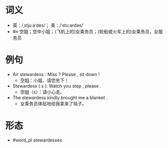 # 词义
- 英：/ˌstjuːəˈdes/； 美：/ˈstuːərdəs/
- #n 空姐；空中小姐；(飞机上的)女乘务员；(轮船或火车上的)女乘务员，女服务员
# 例句
- Air stewardess : Miss ? Please , sit down !
	- 空姐：小姐，请您坐下！
- Stewardess ( s ): Watch you step , please .
	- 空姐（s）：请小心走。
- The stewardess kindly brought me a blanket .
	- 女乘务员体贴地给我拿来了毯子。
# 形态
- #word_pl stewardesses
